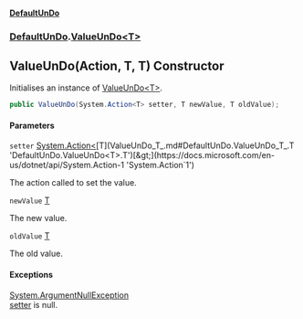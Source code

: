#### [DefaultUnDo](DefaultUnDo.md 'DefaultUnDo')
### [DefaultUnDo](DefaultUnDo.md#DefaultUnDo 'DefaultUnDo').[ValueUnDo&lt;T&gt;](ValueUnDo_T_.md 'DefaultUnDo.ValueUnDo<T>')

## ValueUnDo(Action<T>, T, T) Constructor

Initialises an instance of [ValueUnDo&lt;T&gt;](ValueUnDo_T_.md 'DefaultUnDo.ValueUnDo<T>').

```csharp
public ValueUnDo(System.Action<T> setter, T newValue, T oldValue);
```
#### Parameters

<a name='DefaultUnDo.ValueUnDo_T_.ValueUnDo(System.Action_T_,T,T).setter'></a>

`setter` [System.Action&lt;](https://docs.microsoft.com/en-us/dotnet/api/System.Action-1 'System.Action`1')[T](ValueUnDo_T_.md#DefaultUnDo.ValueUnDo_T_.T 'DefaultUnDo.ValueUnDo<T>.T')[&gt;](https://docs.microsoft.com/en-us/dotnet/api/System.Action-1 'System.Action`1')

The action called to set the value.

<a name='DefaultUnDo.ValueUnDo_T_.ValueUnDo(System.Action_T_,T,T).newValue'></a>

`newValue` [T](ValueUnDo_T_.md#DefaultUnDo.ValueUnDo_T_.T 'DefaultUnDo.ValueUnDo<T>.T')

The new value.

<a name='DefaultUnDo.ValueUnDo_T_.ValueUnDo(System.Action_T_,T,T).oldValue'></a>

`oldValue` [T](ValueUnDo_T_.md#DefaultUnDo.ValueUnDo_T_.T 'DefaultUnDo.ValueUnDo<T>.T')

The old value.

#### Exceptions

[System.ArgumentNullException](https://docs.microsoft.com/en-us/dotnet/api/System.ArgumentNullException 'System.ArgumentNullException')  
[setter](ValueUnDo_T_.ValueUnDo(Action_T_,T,T).md#DefaultUnDo.ValueUnDo_T_.ValueUnDo(System.Action_T_,T,T).setter 'DefaultUnDo.ValueUnDo<T>.ValueUnDo(System.Action<T>, T, T).setter') is null.